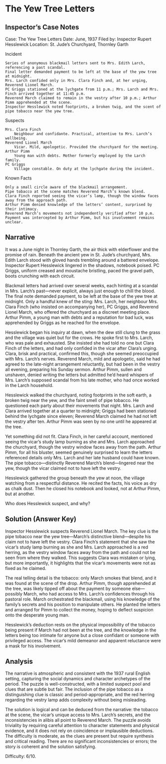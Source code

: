 # The Yew Tree Letters

## Inspector’s Case Notes

Case: The Yew Tree Letters
Date: June, 1937
Filed by: Inspector Rupert Hesslewick
Location: St. Jude’s Churchyard, Thornley Garth

Incident

    Series of anonymous blackmail letters sent to Mrs. Edith Larch, referencing a past scandal.
    Final letter demanded payment to be left at the base of the yew tree at midnight.
    Mrs. Larch confided only in Mrs. Clara Finch and, at her urging, Reverend Lionel March.
    PC Griggs stationed at the lychgate from 11 p.m.; Mrs. Larch and Mrs. Finch arrived together at 11:45 p.m.
    Reverend March claimed to remain in the vestry after 10 p.m.; Arthur Pimm apprehended at the scene.
    Inspector Hesslewick noted footprints, a broken twig, and the scent of pipe tobacco near the yew tree.

Suspects

    Mrs. Clara Finch
        Neighbour and confidante. Practical, attentive to Mrs. Larch’s wellbeing.
    Reverend Lionel March
        Vicar. Mild, apologetic. Provided the churchyard for the meeting.
    Arthur Pimm
        Young man with debts. Mother formerly employed by the Larch family.
    PC Griggs
        Village constable. On duty at the lychgate during the incident.

Known Facts

    Only a small circle aware of the blackmail arrangement.
    Pipe tobacco at the scene matches Reverend March’s known blend.
    Clara Finch reported seeing the vicar’s lamp, though the window faces away from the approach path.
    Arthur Pimm denied knowledge of the letters’ content, surprised by their intimacy.
    Reverend March’s movements not independently verified after 10 p.m.
    Payment was intercepted by Arthur Pimm, but his involvement remains unclear.


## Narrative

It was a June night in Thornley Garth, the air thick with elderflower and the promise of rain. Beneath the ancient yew in St. Jude’s churchyard, Mrs. Edith Larch stood with gloved hands trembling around a battered envelope. Inspector Rupert Hesslewick lingered in the shadows, notebook poised. PC Griggs, uniform creased and moustache bristling, paced the gravel path, boots crunching with each circuit.

Blackmail letters had arrived over several weeks, each hinting at a scandal in Mrs. Larch’s past—never explicit, always just enough to chill the blood. The final note demanded payment, to be left at the base of the yew tree at midnight. Only a handful knew of the sting: Mrs. Larch, her neighbour Mrs. Clara Finch (who insisted on accompanying her), PC Griggs, and Reverend Lionel March, who offered the churchyard as a discreet meeting place. Arthur Pimm, a young man with debts and a reputation for bad luck, was apprehended by Griggs as he reached for the envelope.

Hesslewick began his inquiry at dawn, when the dew still clung to the grass and the village was quiet but for the crows. He spoke first to Mrs. Larch, who was pale and exhausted. She insisted she had told no one but Clara Finch of the letters, and had only confided in the vicar after Clara’s urging. Clara, brisk and practical, confirmed this, though she seemed preoccupied with Mrs. Larch’s nerves. Reverend March, mild and apologetic, said he had agreed to the late-night arrangement reluctantly, but had been in the vestry all evening, preparing his Sunday sermon. Arthur Pimm, sullen and unshaven, denied writing the letters but admitted he’d heard whispers of Mrs. Larch’s supposed scandal from his late mother, who had once worked in the Larch household.

Hesslewick walked the churchyard, noting footprints in the soft earth, a broken twig near the yew, and the faint smell of pipe tobacco. He questioned each party about their movements that night. Mrs. Larch and Clara arrived together at a quarter to midnight; Griggs had been stationed behind the lychgate since eleven; Reverend March claimed he had not left the vestry after ten. Arthur Pimm was seen by no one until he appeared at the tree.

Yet something did not fit. Clara Finch, in her careful account, mentioned seeing the vicar’s study lamp burning as she and Mrs. Larch approached the churchyard, though the vestry window faces away from the path. Arthur Pimm, for all his bluster, seemed genuinely surprised to learn the letters referenced details only Mrs. Larch and her late husband could have known. The pipe tobacco—distinctly Reverend March’s blend—lingered near the yew, though the vicar claimed not to have left the vestry.

Hesslewick gathered the group beneath the yew at noon, the village watching from a respectful distance. He recited the facts, his voice as dry as chalk dust. Then he closed his notebook and looked, not at Arthur Pimm, but at another.

Who does Hesslewick suspect, and why?

## Solution (Answer Key)

Inspector Hesslewick suspects Reverend Lionel March. The key clue is the pipe tobacco near the yew tree—March’s distinctive blend—despite his claim not to have left the vestry. Clara Finch’s statement that she saw the vicar’s study lamp burning as she and Mrs. Larch approached is a red herring, as the vestry window faces away from the path and could not be seen from where they walked. This suggests Clara was mistaken or lying, but more importantly, it highlights that the vicar’s movements were not as fixed as he claimed.

The real telling detail is the tobacco: only March smokes that blend, and it was found at the scene of the drop. Arthur Pimm, though apprehended at the tree, was likely tipped off about the payment by someone else—possibly March, who had access to Mrs. Larch’s confidences through his pastoral role. March orchestrated the blackmail, using his knowledge of the family’s secrets and his position to manipulate others. He planted the letters and arranged for Pimm to collect the money, hoping to deflect suspicion onto the desperate young man.

Hesslewick’s deduction rests on the physical impossibility of the tobacco being present if March had not been at the tree, and the knowledge in the letters being too intimate for anyone but a close confidant or someone with privileged access. The vicar’s mild demeanor and apparent reluctance were a mask for his involvement.

## Analysis

The narrative is atmospheric and consistent with the 1937 rural English setting, capturing the social dynamics and character archetypes of the period. The puzzle is well-constructed, with a limited suspect pool and clues that are subtle but fair. The inclusion of the pipe tobacco as a distinguishing clue is classic and period-appropriate, and the red herring regarding the vestry lamp adds complexity without being misleading.

The solution is logical and can be deduced from the narrative: the tobacco at the scene, the vicar’s unique access to Mrs. Larch’s secrets, and the inconsistencies in alibis all point to Reverend March. The puzzle avoids triviality by requiring careful attention to character statements and physical evidence, and it does not rely on coincidence or implausible deductions. The difficulty is moderate, as the clues are present but require synthesis and critical reading. There are no significant inconsistencies or errors; the story is coherent and the solution satisfying.

Difficulty: 6/10.